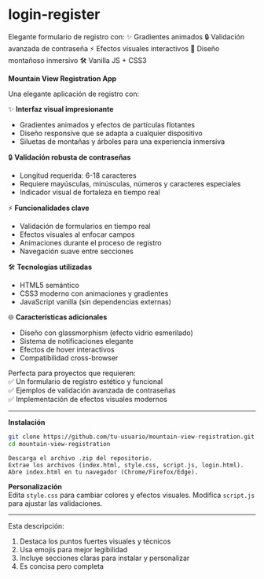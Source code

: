 # login-register
Elegante formulario de registro con: ✨ Gradientes animados 🔒 Validación avanzada de contraseña ⚡ Efectos visuales interactivos 🌄 Diseño montañoso inmersivo 🛠 Vanilla JS + CSS3

**Mountain View Registration App**  

Una elegante aplicación de registro con:  

✨ **Interfaz visual impresionante**  
- Gradientes animados y efectos de partículas flotantes  
- Diseño responsive que se adapta a cualquier dispositivo  
- Siluetas de montañas y árboles para una experiencia inmersiva  

🔒 **Validación robusta de contraseñas**  
- Longitud requerida: 6-18 caracteres  
- Requiere mayúsculas, minúsculas, números y caracteres especiales  
- Indicador visual de fortaleza en tiempo real  

⚡ **Funcionalidades clave**  
- Validación de formularios en tiempo real  
- Efectos visuales al enfocar campos  
- Animaciones durante el proceso de registro  
- Navegación suave entre secciones  

🛠 **Tecnologías utilizadas**  
- HTML5 semántico  
- CSS3 moderno con animaciones y gradientes  
- JavaScript vanilla (sin dependencias externas)  

🌐 **Características adicionales**  
- Diseño con glassmorphism (efecto vidrio esmerilado)  
- Sistema de notificaciones elegante  
- Efectos de hover interactivos  
- Compatibilidad cross-browser  

Perfecta para proyectos que requieren:  
✅ Un formulario de registro estético y funcional  
✅ Ejemplos de validación avanzada de contraseñas  
✅ Implementación de efectos visuales modernos  

---

**Instalación**  
```bash
git clone https://github.com/tu-usuario/mountain-view-registration.git
cd mountain-view-registration
```
```manual
Descarga el archivo .zip del repositorio.
Extrae los archivos (index.html, style.css, script.js, login.html).
Abre index.html en tu navegador (Chrome/Firefox/Edge).
```
**Personalización**  
Edita `style.css` para cambiar colores y efectos visuales. Modifica `script.js` para ajustar las validaciones.

---

Esta descripción:  
1. Destaca los puntos fuertes visuales y técnicos  
2. Usa emojis para mejor legibilidad  
3. Incluye secciones claras para instalar y personalizar  
4. Es concisa pero completa  

